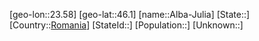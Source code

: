 ﻿---
location: [46.1,23.58]
type: City
tags:
- geo/City


SpocWebEntityId: 28710
isDeleted: false
confidential: public

---
[geo-lon::23.58]
[geo-lat::46.1]
[name::Alba-Julia]
[State::]
[Country::[Romania](geo/Continent/Europe/Romania.md)]
[StateId::]
[Population::]
[Unknown::]

